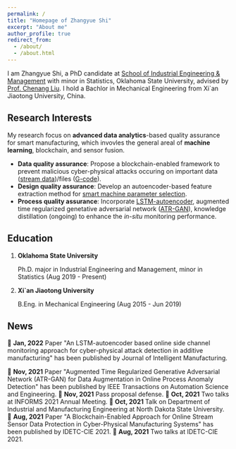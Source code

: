```yaml
---
permalink: /
title: "Homepage of Zhangyue Shi"
excerpt: "About me"
author_profile: true
redirect_from: 
  - /about/
  - /about.html
---
```


I am Zhangyue Shi, a PhD candidate at [School of Industrial Engineering & Management](https://ceat.okstate.edu/iem/) with minor in Statistics, Oklahoma State University, advised by [Prof. Chenang Liu](https://ceat.okstate.edu/iem/people/c-liu-faculty-profile.html). I hold a Bachlor in Mechanical Engineering from Xi`an Jiaotong University, China.

Research Interests
------
My research focus on **advanced data analytics**-based quality assurance for smart manufacturing, which invovles the general areal of **machine learning**, blockchain, and sensor fusion.
- **Data quality assurance**: Propose a blockchain-enabled framework to prevent malicious cyber-physical attacks occuring on important data ([stream data](https://asmedigitalcollection.asme.org/IDETC-CIE/proceedings-abstract/IDETC-CIE2021/V002T02A035/1128437))/files ([G-code](https://asmedigitalcollection.asme.org/computingengineering/article/21/4/041007/1089710/A-Blockchain-Based-G-Code-Protection-Approach-for)).
- **Design quality assurance**: Develop an autoencoder-based feature extraction method for [smart machine parameter selection](https://www.sciencedirect.com/science/article/pii/S2351978921000056).
- **Process quality assurance**: Incorporate [LSTM-autoencoder](https://link.springer.com/article/10.1007/s10845-021-01879-9), augmented time regularized genetative adversarial network ([ATR-GAN](https://ieeexplore.ieee.org/abstract/document/9592834)), knowledge distillation (ongoing) to enhance the *in-situ* monitoring performance.

Education
------
1. **Oklahoma State University**

   Ph.D. major in Industrial Engineering and Management, minor in Statistics (Aug 2019 - Present)
2. **Xi`an Jiaotong University**

   B.Eng. in Mechanical Engineering (Aug 2015 - Jun 2019)

News
------
🐯 **Jan, 2022**  Paper "An LSTM-autoencoder based online side channel monitoring approach for cyber-physical attack detection in additive manufacturing" has been published by Journal of Intelligent Manufacturing.

🐂 **Nov, 2021**  Paper "Augmented Time Regularized Generative Adversarial Network (ATR-GAN) for Data Augmentation in Online Process Anomaly Detection" has been published by IEEE Transactions on Automation Science and Engineering.
🐂 **Nov, 2021** Pass proposal defense. 
🐂 **Oct, 2021** Two talks at INFORMS 2021 Annual Meeting.
🐂 **Oct, 2021** Talk on Department of Industrial and Manufacturing Engineering at North Dakota State University.
🐂 **Aug, 2021** Paper "A Blockchain-Enabled Approach for Online Stream Sensor Data Protection in Cyber-Physical Manufacturing Systems" has been published by IDETC-CIE 2021.
🐂 **Aug, 2021** Two talks at IDETC-CIE 2021.





